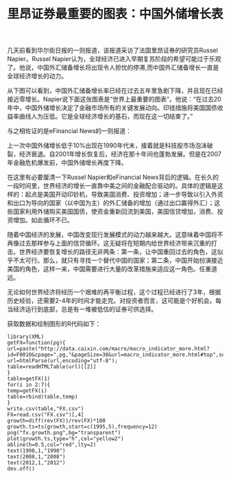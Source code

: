 ﻿---
layout: post
title: 里昂证券最重要的图表：中国外储增长表
comments: true
categories:
- investment
tags:
- 外汇储备
- 证券
- 图表
---



  
几天前看到华尔街日报的一则报道，该报道采访了法国里昂证券的研究员Russel Napier。Russel Napier认为，全球经济已进入早期复苏阶段的希望可能过于乐观了。他说，中国外汇储备增长将出现令人担忧的停滞,而中国外汇储备增长一直是全球经济增长的动力。

从下图可以看到，中国外汇储备增长率已经在过去五年里急剧下降，并且现在已经接近零增长。Napier说下面这张图表是“世界上最重要的图表”。他说：“在过去20年中，中国外储增长决定了金融市场所有的关键发展动向。印钱措施将美国国债收益率曲线人为压低。它是全球经济增长的基石，而现在这一切结束了。”

 

与之相佐证的是eFinancial News的一则报道：

上一次中国外储增长低于10%出现在1990年代末，接着就是科技股市场泡沫破裂，经济衰退。自2001年增长恢复后，经济在那十年间也蓬勃发展。但是在2007年金融危机爆发前，中国外储增长再度下降。

在这里有必要厘清一下Russel Napier和eFinancial News背后的逻辑。在长久的一段时间里，世界经济的增长一直靠中美之间的金融配合驱动的。具体的逻辑是这样的：起点是美国开动印钞机，导致美国消费、投资增加；进一步导致以引入外资和出口为导向的国家（以中国为主）的外汇储备的增加（通过出口赢得外汇）；这些国家利用外储购买美国国债，使资金重新回流到美国，美国信贷增加，消费、投资增加。如此循环不已。

随着中国经济的发展，中国改变现行发展模式的动力越来越大。这意味着中国将不再像过去那样参与上面的信贷循环。这无疑将在短期内给世界经济带来沉重的打击。世界经济要恢复增长的路径无非两条：第一条，让中国重回过去的角色，这似乎不太可行。那么，就只有寻找一个替代中国的国家；第二条，中国开始扮演接近美国的角色，这样一来，中国需要进行大量的改革措施来适应这一角色。任重道远。

无论如何世界经济将经历一个艰难的再平衡过程，这个过程已经进行了3年，根据历史经验，还需要2-4年的时间才能走完。对投资者而言，这可能是个好机会。每当经济运行到底部，总是有一堆被低估的证券可供选择。

获取数据和绘制图形的R代码如下：

```
library(XML)
getFX=function(pg){
url=paste("http://data.caixin.com/macro/macro_indicator_more.html?id=F0010&cpage=",pg,"&pageSize=30&url=macro_indicator_more.html#top",sep="");
url=htmlParse(url,encoding="utf-8");
table=readHTMLTable(url)[[2]]
}
table=getFX(1)
for(i in 2:7){
temp=getFX(i)
table=rbind(table,temp)
}
write.csv(table,"FX.csv")
FX=read.csv("FX.csv")[,4]
growth=diff(rev(FX))/rev(FX)*100
growth.ts=ts(growth,start=c(1995,5),frequency=12)
png("fx.growth.png",bg="transparent")
plot(growth.ts,type="h",col="yellow2")
abline(h=0.5,col="red",lty=2)
text(1998,1,"1998")
text(2008,1,"2008")
text(2012,1,"2012")
dev.off()
```